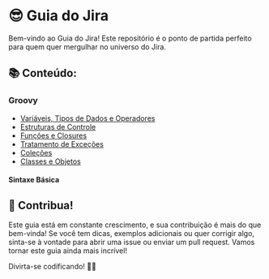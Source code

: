 # 😎 Guia do Jira 

Bem-vindo ao Guia do Jira! Este repositório é o ponto de partida perfeito para quem quer mergulhar no universo do Jira. 

## 📚 Conteúdo:

### Groovy

- [Variáveis, Tipos de Dados e Operadores](./Groovy/Variáveis,%20Tipos%20de%20Dados%20e%20Operadores.md)
- [Estruturas de Controle](./Groovy/Estruturas%20de%20Controle.md)
- [Funções e Closures](./Groovy/Funções%20e%20Closures.md)
- [Tratamento de Exceções](./Groovy/Tratamento%20de%20Exceções.md)
- [Coleções](./Groovy/Coleções.md)
- [Classes e Objetos](./Groovy/Classes%20e%20Objetos.md)

#### Sintaxe Básica


## 🤝 Contribua!

Este guia está em constante crescimento, e sua contribuição é mais do que bem-vinda! Se você tem dicas, exemplos adicionais ou quer corrigir algo, sinta-se à vontade para abrir uma issue ou enviar um pull request. Vamos tornar este guia ainda mais incrível!

Divirta-se codificando! 🚀✨